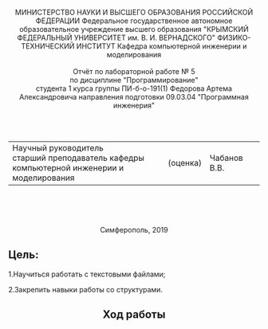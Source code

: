 <p align="center">МИНИСТЕРСТВО НАУКИ  И ВЫСШЕГО ОБРАЗОВАНИЯ РОССИЙСКОЙ ФЕДЕРАЦИИ  
Федеральное государственное автономное образовательное учреждение высшего образования  
"КРЫМСКИЙ ФЕДЕРАЛЬНЫЙ УНИВЕРСИТЕТ им. В. И. ВЕРНАДСКОГО"  
ФИЗИКО-ТЕХНИЧЕСКИЙ ИНСТИТУТ  
Кафедра компьютерной инженерии и моделирования
<br/><br/>
​
Отчёт по лабораторной работе № 5<br/> по дисциплине "Программирование"
<br/>
​
студента 1 курса группы ПИ-б-о-191(1)  
Федорова Артема Александровича
направления подготовки 09.03.04 "Программная инженерия" </p>
<br/>
​
<table>
<tr><td>Научный руководитель<br/> старший преподаватель кафедры<br/> компьютерной инженерии и моделирования</td>
<td>(оценка)</td>
<td>Чабанов В.В.</td>
</tr>
</table>
<br/><br/>
​
<p align="center">Симферополь, 2019</p>
<b><h2>Цель:</h2></b>
<p>1.Научиться работать с текстовыми файлами;</p>
<p>2.Закрепить навыки работы со структурами.</p>
<b><h2 align="center">Ход работы</h2></b>
